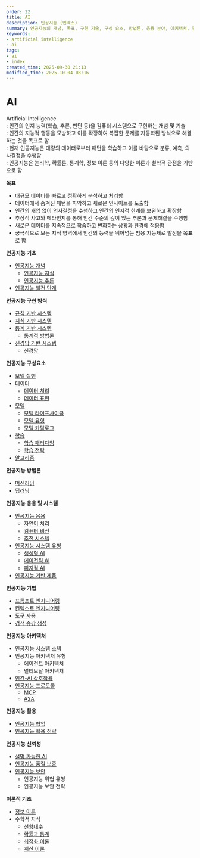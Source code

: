 ```yaml
---
order: 22
title: AI
description: 인공지능 (인덱스)
summary: 인공지능의 개념, 목표, 구현 기술, 구성 요소, 방법론, 응용 분야, 아키텍처, 활용 및 신뢰성, 이론적 기초에 대한 개요
keywords:
- artificial intelligence
- ai
tags:
- ai
- index
created_time: 2025-09-30 21:13
modified_time: 2025-10-04 08:16
---
```


# AI
Artificial Intelligence  
: 인간의 인지 능력(학습, 추론, 판단 등)을 컴퓨터 시스템으로 구현하는 개념 및 기술  
: 인간의 지능적 행동을 모방하고 이를 확장하여 복잡한 문제를 자동화된 방식으로 해결하는 것을 목표로 함  
: 현재 인공지능은 대량의 데이터로부터 패턴을 학습하고 이를 바탕으로 분류, 예측, 의사결정을 수행함  
: 인공지능은 논리학, 확률론, 통계학, 정보 이론 등의 다양한 이론과 철학적 관점을 기반으로 함  


**목표**
- 대규모 데이터를 빠르고 정확하게 분석하고 처리함
- 데이터에서 숨겨진 패턴을 파악하고 새로운 인사이트를 도출함
- 인간의 개입 없이 의사결정을 수행하고 인간의 인지적 한계를 보완하고 확장함
- 추상적 사고와 메타인지를 통해 인간 수준의 깊이 있는 추론과 문제해결을 수행함
- 새로운 데이터를 지속적으로 학습하고 변화하는 상황과 환경에 적응함
- 궁극적으로 모든 지적 영역에서 인간의 능력을 뛰어넘는 범용 지능체로 발전을 목표로 함


**인공지능 기초**
- [인공지능 개념](./ai.md)
  - [인공지능 지식](./ai-knowledge.md)
  - [인공지능 추론](./ai-reasoning.md)
- [인공지능 발전 단계](./ai-evolution.md)

**인공지능 구현 방식**
- [규칙 기반 시스템](./ai-implementation.md#rule-based-system)
- [지식 기반 시스템](./ai-implementation.md#knowledge-based-system)
- [통계 기반 시스템](./ai-implementation.md#statistical-based-system)
  - [통계적 방법론](./statistical-method.md)
- [신경망 기반 시스템](./ai-implementation.md#neural-network-based-system)
  - [신경망](./neural-network.md)

**인공지능 구성요소**
- [모델 실행](./ai-model-execution.md)
- [데이터](./ai-data.md)
  - [데이터 처리](./ai-data-processing.md)
  - [데이터 표현](./ai-data-representation.md)
- [모델](./ai-model/index.md)
  - [모델 라이프사이클](./ai-model/model-lifecycle.md)
  - [모델 유형](./ai-model/model-type.md)
  - [모델 카탈로그](./ai-model/catalog/index.md)
- [학습](./ai-learning/index.md)
  - [학습 패러다임](./ai-learning/paradigm.md)
  - [학습 전략](./ai-learning/strategie.md)
- [알고리즘](./ai-algorithm/index.md)

**인공지능 방법론**
- [머신러닝](./ml/index.md)
- [딥러닝](./dl/index.md)

**인공지능 응용 및 시스템**
- [인공지능 응용](./ai-application.md)
  - [자연어 처리](./ai-application.md#nlp)
  - [컴퓨터 비전](./ai-application.md#computer-vision)
  - [추천 시스템](./ai-application.md#recommendation)
- [인공지능 시스템 유형](./ai-system/index.md)
  - [생성형 AI](./ai-system/generative.md)
  - [에이전틱 AI](./ai-system/agentic.md)
  - [피지컬 AI](./ai-system/physical.md)
- [인공지능 기반 제품](./ai-system/index.md#ai-based-product)

**인공지능 기법**
- [프롬프트 엔지니어링](./ai-technique/prompt-engineering.md)
- [컨텍스트 엔지니어링](./ai-technique/context-engineering.md)
- [도구 사용](./ai-technique/tool-use.md)
- [검색 증강 생성](./ai-technique/rag.md)

**인공지능 아키텍처**
- [인공지능 시스템 스택](./ai-system-stack.md)
- 인공지능 아키텍처 유형
  - 에이전트 아키텍처
  - 멀티모달 아키텍처
- [인간-AI 상호작용](./human-ai-interaction.md)
- [인공지능 프로토콜](./ai-protocol/index.md)
  - [MCP](./ai-protocol/mcp.md)
  - [A2A](./ai-protocol/a2a.md)

**인공지능 활용**
- [인공지능 협업](./ai-collaboration.md)
- [인공지능 활용 전략](./ai-adoption-strategy.md)

**인공지능 신뢰성**
- [설명 가능한 AI](./ai-explainable.md)
- [인공지능 품질 보증](./ai-quality-assurance.md)
- [인공지능 보안](./ai-security/index.md)
  - 인공지능 위협 유형
  - 인공지능 보안 전략

**이론적 기초**
- [정보 이론](../information/information-theory/index.md)
- 수학적 지식
  - [선형대수](../mathematics/linear-algebra/index.md)
  - [확률과 통계](../mathematics/probability-statistics/index.md)
  - [최적화 이론](../mathematics/optimization-theory/index.md)
  - [계산 이론](../mathematics/computation-theory/index.md)